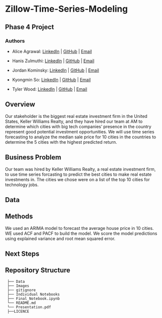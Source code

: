 # Zillow-Time-Series-Modeling

## Phase 4 Project

### Authors

- Alice Agrawal: 
[LinkedIn](https://www.linkedin.com/in/alice-agrawal/) | 
[GitHub](https://github.com/aliceagrawal) | 
[Email](mailto:alice.agrawal30@gmail.com)

- Hanis Zulmuthi: 
[LinkedIn](https://www.linkedin.com/in/hanis-zulmuthi/) | 
[GitHub](https://github.com/hanis-z) | 
[Email](mailto:haniszulaikha96@gmail.com)

- Jordan Kominsky: 
[LinkedIn](https://www.linkedin.com/in/jordan-kominsky/) | 
[GitHub](https://github.com/jskominsky) | 
[Email](mailto:jskominsky@gmail.com)

- Kyongmin So: 
[LinkedIn](https://www.linkedin.com/in/kyongminso/) | 
[GitHub](https://github.com/kyongminso) | 
[Email](mailto:kyongminso@gmail.com)

- Tyler Wood: 
[LinkedIn](https://www.linkedin.com/in/tyler-wood-08a036216/) | 
[GitHub](https://github.com/twood2015) | 
[Email](mailto:T.wood20151996@gmail.com)

## Overview

Our stakeholder is the biggest real estate investment firm in the United States, Keller Williams Realty, and they have hired our team at AM to determine which cities with big tech companies’ presence in the country represent good potential investment opportunities. We will use time series forecasting to analyze the median sale price for 10 cities in the countries to determine the 5 cities with the highest predicted return.


## Business Problem

Our team was hired by Keller Williams Realty, a real estate investment firm, to use time series forcasting to predict the best cities to make real estate investments in.  The cities we chose were on a list of the top 10 cities for technology jobs.  


## Data




## Methods

We used an ARIMA model to forecast the average house price in 10 cities. WE used ACF and PACF to build the model. We score the model predictions using explained variance and root mean squared error. 

## Next Steps


## Repository Structure
```
 ├── Data
 ├── Images
 ├── gitignore
 ├── Individual Notebooks
 ├── Final_Notebook.ipynb
 └── README.md
 └── Presentation.pdf
 ├──LICENCE
```

